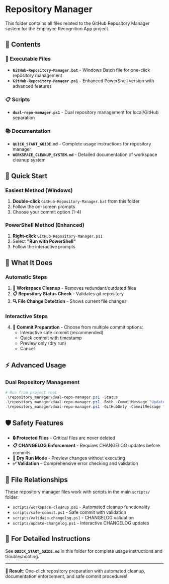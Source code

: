 # Repository Manager

This folder contains all files related to the GitHub Repository Manager system for the Employee Recognition App project.

## 📁 Contents

### **🚀 Executable Files**
- **`GitHub-Repository-Manager.bat`** - Windows Batch file for one-click repository management
- **`GitHub-Repository-Manager.ps1`** - Enhanced PowerShell version with advanced features

### **📋 Scripts**
- **`dual-repo-manager.ps1`** - Dual repository management for local/GitHub separation

### **📚 Documentation**
- **`QUICK_START_GUIDE.md`** - Complete usage instructions for repository manager
- **`WORKSPACE_CLEANUP_SYSTEM.md`** - Detailed documentation of workspace cleanup system

## 🚀 Quick Start

### **Easiest Method (Windows)**
1. **Double-click** `GitHub-Repository-Manager.bat` from this folder
2. Follow the on-screen prompts
3. Choose your commit option (1-4)

### **PowerShell Method (Enhanced)**
1. **Right-click** `GitHub-Repository-Manager.ps1`
2. Select **"Run with PowerShell"**
3. Follow the interactive prompts

## 🔄 What It Does

### **Automatic Steps**
1. **🧹 Workspace Cleanup** - Removes redundant/outdated files
2. **📋 Repository Status Check** - Validates git repository
3. **🔍 File Change Detection** - Shows current file changes

### **Interactive Steps**
4. **📝 Commit Preparation** - Choose from multiple commit options:
   - Interactive safe commit (recommended)
   - Quick commit with timestamp
   - Preview only (dry run)
   - Cancel

## ⚡ Advanced Usage

### **Dual Repository Management**
```powershell
# Run from project root
.\repository_manager\dual-repo-manager.ps1 -Status
.\repository_manager\dual-repo-manager.ps1 -Both -CommitMessage "Update project files"
.\repository_manager\dual-repo-manager.ps1 -GitHubOnly -CommitMessage "Public release"
```

## 🛡️ Safety Features

- **🔒 Protected Files** - Critical files are never deleted
- **📋 CHANGELOG Enforcement** - Requires CHANGELOG updates before commits
- **🧪 Dry Run Mode** - Preview changes without executing
- **✅ Validation** - Comprehensive error checking and validation

## 📂 File Relationships

These repository manager files work with scripts in the main `scripts/` folder:
- `scripts/workspace-cleanup.ps1` - Automated cleanup functionality
- `scripts/safe-commit.ps1` - Safe commit with validation
- `scripts/validate-changelog.ps1` - CHANGELOG validation
- `scripts/update-changelog.ps1` - Interactive CHANGELOG updates

## 📖 For Detailed Instructions

See **`QUICK_START_GUIDE.md`** in this folder for complete usage instructions and troubleshooting.

---

**🎯 Result**: One-click repository preparation with automated cleanup, documentation enforcement, and safe commit procedures!
